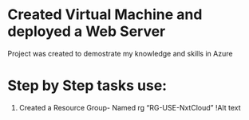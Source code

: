 # Created Virtual Machine and deployed a Web Server
Project was created to demostrate my knowledge and skills in Azure

# Step by Step tasks use:
1. Created a Resource Group- Named rg “RG-USE-NxtCloud”
!Alt text


